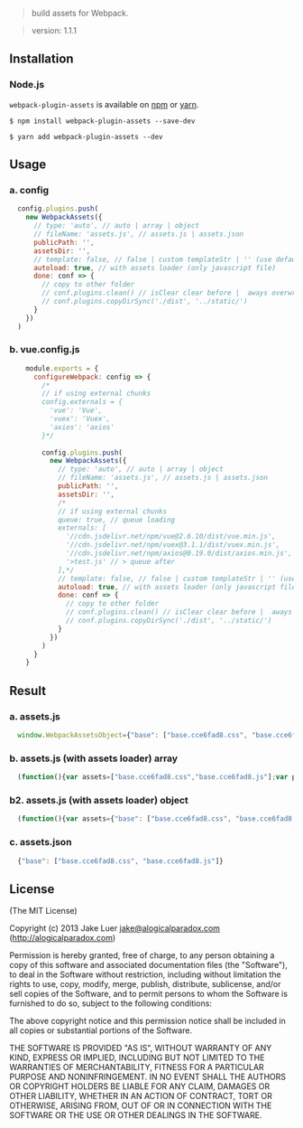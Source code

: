 

> build assets for Webpack.

> version: 1.1.1

## Installation

### Node.js

`webpack-plugin-assets` is available on [npm](http://npmjs.org) or [yarn](https://yarnpkg.com).

    $ npm install webpack-plugin-assets --save-dev

    $ yarn add webpack-plugin-assets --dev

## Usage

### a. config

```js
  config.plugins.push(
    new WebpackAssets({
      // type: 'auto', // auto | array | object
      // fileName: 'assets.js', // assets.js | assets.json
      publicPath: '',
      assetsDir: '',
      // template: false, // false | custom templateStr | '' (use default template)
      autoload: true, // with assets loader (only javascript file)
      done: conf => {
        // copy to other folder
        // conf.plugins.clean() // isClear clear before |  aways overwrite
        // conf.plugins.copyDirSync('./dist', '../static/')
      }
    })
  )
```

### b. vue.config.js

```js
    module.exports = {
      configureWebpack: config => {
        /*
        // if using external chunks
        config.externals = {
          'vue': 'Vue',
          'vuex': 'Vuex',
          'axios': 'axios'
        }*/
        
        config.plugins.push(
          new WebpackAssets({
            // type: 'auto', // auto | array | object
            // fileName: 'assets.js', // assets.js | assets.json
            publicPath: '',
            assetsDir: '',
            /*
            // if using external chunks
            queue: true, // queue loading
            externals: [
              '//cdn.jsdelivr.net/npm/vue@2.6.10/dist/vue.min.js',
              '//cdn.jsdelivr.net/npm/vuex@3.1.1/dist/vuex.min.js',
              '//cdn.jsdelivr.net/npm/axios@0.19.0/dist/axios.min.js',
              '>test.js' // > queue after
            ],*/
            // template: false, // false | custom templateStr | '' (use default template)
            autoload: true, // with assets loader (only javascript file)
            done: conf => {
              // copy to other folder
              // conf.plugins.clean() // isClear clear before |  aways overwrite
              // conf.plugins.copyDirSync('./dist', '../static/')
            }
          })
        )
      }
    }
```


## Result

### a. assets.js

```js
  window.WebpackAssetsObject={"base": ["base.cce6fad8.css", "base.cce6fad8.js"]};
```

### b. assets.js (with assets loader) array

```js
  (function(){var assets=["base.cce6fad8.css","base.cce6fad8.js"];var publicPath = '';(function(assets, publicPath, queue) {if (!String.prototype.startsWith) {String.prototype.startsWith = function(searchString, position) {position = position || 0;return this.indexOf(searchString, position) === position;}}if (!String.prototype.endsWith) {String.prototype.endsWith = function(suffix) {return this.indexOf(suffix, this.length - suffix.length) !== -1;}}function typeOf(object) {return Object.prototype.toString.call(object).replace(/\[object (.*)\]/g, '$1').toLowerCase();}function loadResource(url, basePath, callback) {basePath = basePath || '';callback = (typeof(callback)==='function' ? callback : function(){});if (url) {if (url.startsWith('https://') || url.startsWith('http://') || url.startsWith('//')) {basePath = '';}this.url = url;if(url.indexOf('?') > 1){url = url.split('?')[0];}var type = url.endsWith('.js') ? 'script' : (url.endsWith('.css') ? 'link' : '');if (type) {var element = document.createElement(type);if(type=='script'){element.charset = 'utf-8';element.onerror = function(){console.error('Load failed: '+ url);};element.onload = element.onreadystatechange = function() {if (!this.readyState || this.readyState == 'complete') {callback();}};element.src = basePath + this.url;}if(type=='link'){element.type = 'text/css';element.rel = 'stylesheet';element.href = basePath + this.url;callback();}document.head.appendChild(element);}}}function parseObjectToArray(assets){let _assets = [];Object.keys(assets).forEach(function(chunk) {if (typeOf(assets[chunk]) === 'string') {_assets.push(assets[chunk]);} else if (typeOf(assets[chunk]) === 'array') {assets[chunk].forEach(function(_chunk) {_assets.push(_chunk);});} else if (typeOf(assets[key]) === 'object') {Object.keys(assets[chunk]).forEach(function(_chunk) {_assets.push(assets[chunk][_chunk]);});}});return _assets;}function loadResourceQueue(assets) {var url = assets[0];assets.splice(0, 1);if (url) {loadResource(url, publicPath, function() {loadResourceQueue(assets);});}}if (typeOf(assets) === 'object') {assets = parseObjectToArray(assets);}if (typeOf(assets) === 'array') {if (queue) {assets = JSON.parse(JSON.stringify(assets));loadResourceQueue(assets)} else {assets.forEach(function(chunk) {loadResource(chunk, publicPath);});}}})(assets, publicPath, false);})();
```

### b2. assets.js (with assets loader) object

```js
  (function(){var assets={"base": ["base.cce6fad8.css", "base.cce6fad8.js"]};var publicPath = '';(function(assets, publicPath, queue) {if (!String.prototype.startsWith) {String.prototype.startsWith = function(searchString, position) {position = position || 0;return this.indexOf(searchString, position) === position;}}if (!String.prototype.endsWith) {String.prototype.endsWith = function(suffix) {return this.indexOf(suffix, this.length - suffix.length) !== -1;}}function typeOf(object) {return Object.prototype.toString.call(object).replace(/\[object (.*)\]/g, '$1').toLowerCase();}function loadResource(url, basePath, callback) {basePath = basePath || '';callback = (typeof(callback)==='function' ? callback : function(){});if (url) {if (url.startsWith('https://') || url.startsWith('http://') || url.startsWith('//')) {basePath = '';}this.url = url;if(url.indexOf('?') > 1){url = url.split('?')[0];}var type = url.endsWith('.js') ? 'script' : (url.endsWith('.css') ? 'link' : '');if (type) {var element = document.createElement(type);if(type=='script'){element.charset = 'utf-8';element.onerror = function(){console.error('Load failed: '+ url);};element.onload = element.onreadystatechange = function() {if (!this.readyState || this.readyState == 'complete') {callback();}};element.src = basePath + this.url;}if(type=='link'){element.type = 'text/css';element.rel = 'stylesheet';element.href = basePath + this.url;callback();}document.head.appendChild(element);}}}function parseObjectToArray(assets){let _assets = [];Object.keys(assets).forEach(function(chunk) {if (typeOf(assets[chunk]) === 'string') {_assets.push(assets[chunk]);} else if (typeOf(assets[chunk]) === 'array') {assets[chunk].forEach(function(_chunk) {_assets.push(_chunk);});} else if (typeOf(assets[key]) === 'object') {Object.keys(assets[chunk]).forEach(function(_chunk) {_assets.push(assets[chunk][_chunk]);});}});return _assets;}function loadResourceQueue(assets) {var url = assets[0];assets.splice(0, 1);if (url) {loadResource(url, publicPath, function() {loadResourceQueue(assets);});}}if (typeOf(assets) === 'object') {assets = parseObjectToArray(assets);}if (typeOf(assets) === 'array') {if (queue) {assets = JSON.parse(JSON.stringify(assets));loadResourceQueue(assets)} else {assets.forEach(function(chunk) {loadResource(chunk, publicPath);});}}})(assets, publicPath, false);})();
```

### c. assets.json

```js
  {"base": ["base.cce6fad8.css", "base.cce6fad8.js"]}
```




## License

(The MIT License)

Copyright (c) 2013 Jake Luer <jake@alogicalparadox.com> (http://alogicalparadox.com)

Permission is hereby granted, free of charge, to any person obtaining a copy
of this software and associated documentation files (the "Software"), to deal
in the Software without restriction, including without limitation the rights
to use, copy, modify, merge, publish, distribute, sublicense, and/or sell
copies of the Software, and to permit persons to whom the Software is
furnished to do so, subject to the following conditions:

The above copyright notice and this permission notice shall be included in
all copies or substantial portions of the Software.

THE SOFTWARE IS PROVIDED "AS IS", WITHOUT WARRANTY OF ANY KIND, EXPRESS OR
IMPLIED, INCLUDING BUT NOT LIMITED TO THE WARRANTIES OF MERCHANTABILITY,
FITNESS FOR A PARTICULAR PURPOSE AND NONINFRINGEMENT. IN NO EVENT SHALL THE
AUTHORS OR COPYRIGHT HOLDERS BE LIABLE FOR ANY CLAIM, DAMAGES OR OTHER
LIABILITY, WHETHER IN AN ACTION OF CONTRACT, TORT OR OTHERWISE, ARISING FROM,
OUT OF OR IN CONNECTION WITH THE SOFTWARE OR THE USE OR OTHER DEALINGS IN
THE SOFTWARE.

